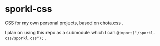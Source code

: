 # sporkl-css

CSS for my own personal projects, based on [chota.css](https://jenil.github.io/chota/) .

I plan on using this repo as a submodule which I can `@import("/sporkl-css/sporkl.css");` .

